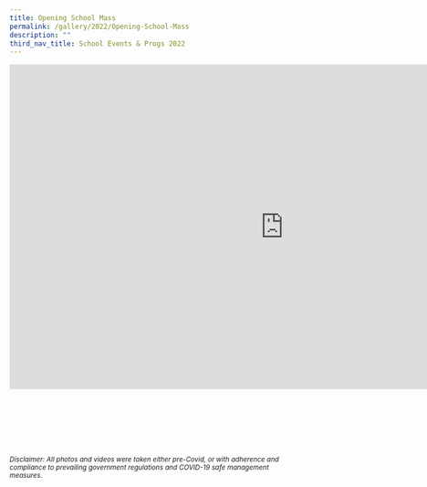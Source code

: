 ```yaml
---
title: Opening School Mass
permalink: /gallery/2022/Opening-School-Mass
description: ""
third_nav_title: School Events & Progs 2022
---
```

<iframe allowfullscreen="true" height="569" width="960" frameborder="0" src="https://docs.google.com/presentation/d/e/2PACX-1vRbif6j1Q2mFCSrTXI9FoMiaDC4NhwiGg8fjWyyDHQOCMdxeyd1WyfWf-xNhoX-Tnj5YAbWd-bi0uhp/embed?start=true&amp;loop=true&amp;delayms=5000"></iframe>

<br><br><br><br><br><br>
<sup>_Disclaimer: All photos and videos were taken either pre-Covid, or with adherence and compliance to prevailing government regulations and COVID-19 safe management measures._</sup>
